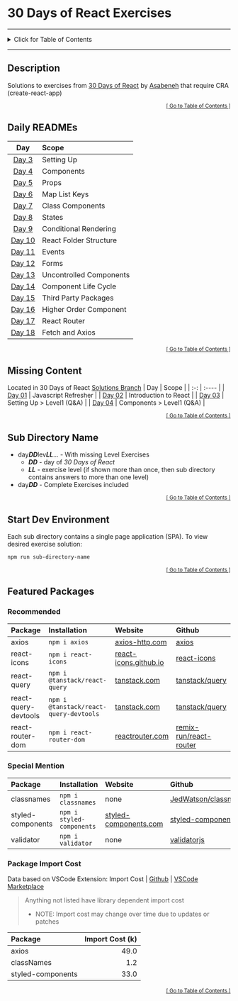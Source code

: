 <!-- omit in toc -->
# 30 Days of React Exercises

<hr/>
<details id="toc">
  <summary style='cursor: pointer;'>Click for Table of Contents</summary>

<!-- omit in toc -->
## Table of Contents
- [Description](#description)
- [Daily READMEs](#daily-readmes)
- [Missing Content](#missing-content)
- [Sub Directory Name](#sub-directory-name)
- [Start Dev Environment](#start-dev-environment)
- [Featured Packages](#featured-packages)
  - [Recommended](#recommended)
  - [Special Mention](#special-mention)
  - [Package Import Cost](#package-import-cost)
</details>
<hr/>

## Description
Solutions to exercises from [30 Days of React](https://github.com/Asabeneh/30-Days-Of-React) by [Asabeneh](https://github.com/Asabeneh) that require CRA (create-react-app)

<div align="right"><sub><a href="#toc">[ Go to Table of Contents ]</a></sub></div>

## Daily READMEs
|                   Day                    | Scope                   |
| :--------------------------------------: | :---------------------- |
| [Day 3](./day03lev0203/README.md#readme) | Setting Up              |
| [Day 4](./day04lev0203/README.md#readme) | Components              |
|    [Day 5](./day05/README.md#readme)     | Props                   |
|    [Day 6](./day06/README.md#readme)     | Map List Keys           |
|    [Day 7](./day07/README.md#readme)     | Class Components        |
|    [Day 8](./day08/README.md#readme)     | States                  |
|    [Day 9](./day09/README.md#readme)     | Conditional Rendering   |
|    [Day 10](./day10/README.md#readme)    | React Folder Structure  |
|    [Day 11](./day11/README.md#readme)    | Events                  |
|    [Day 12](./day12/README.md#readme)    | Forms                   |
|    [Day 13](./day13/README.md#readme)    | Uncontrolled Components |
|    [Day 14](./day14/README.md#readme)    | Component Life Cycle    |
|    [Day 15](./day15/README.md#readme)    | Third Party Packages    |
|    [Day 16](./day16/README.md#readme)    | Higher Order Component  |
|    [Day 17](./day17/README.md#readme)    | React Router            |
|    [Day 18](./day18/README.md#readme)    | Fetch and Axios         |

<div align="right"><sub><a href="#toc">[ Go to Table of Contents ]</a></sub></div>

## Missing Content
Located in 30 Days of React [Solutions Branch](https://github.com/idesmar/30-Days-Of-React/tree/exercise-solutions/solutions)
| Day | Scope |
| :-: | :---- |
| [Day 01](https://github.com/idesmar/30-Days-Of-React/tree/exercise-solutions/solutions/day-01) | Javascript Refresher |
| [Day 02](https://github.com/idesmar/30-Days-Of-React/blob/exercise-solutions/solutions/day-02/exercise/answers.js) | Introduction to React |
| [Day 03](https://github.com/idesmar/30-Days-Of-React/blob/exercise-solutions/solutions/day-03/level1.js) | Setting Up > Level1 (Q&A) |
| [Day 04](https://github.com/idesmar/30-Days-Of-React/blob/exercise-solutions/solutions/day-04/level1.js) | Components > Level1 (Q&A) |

<div align="right"><sub><a href="#toc">[ Go to Table of Contents ]</a></sub></div>

## Sub Directory Name
* day***DD***lev***LL***... - With missing Level Exercises
  * ***DD*** - day of *30 Days of React*
  * ***LL*** - exercise level (if shown more than once, then sub directory contains answers to more than one level)
* day***DD*** - Complete Exercises included

<div align="right"><sub><a href="#toc">[ Go to Table of Contents ]</a></sub></div>

## Start Dev Environment
Each sub directory contains a single page application (SPA). To view desired exercise solution:
```bash
npm run sub-directory-name
```
<div align="right"><sub><a href="#toc">[ Go to Table of Contents ]</a></sub></div>

## Featured Packages

### Recommended
<!-- cspell: disable -->
| Package | Installation | Website | Github |
| :------ | :----------- | :------ | :----- |
| axios | `npm i axios` | [axios-http.com](https://axios-http.com/docs/intro) | [axios](https://github.com/axios/axios#readme) |
| react-icons | `npm i react-icons` | [react-icons.github.io](https://react-icons.github.io/react-icons) | [react-icons](https://github.com/react-icons/react-icons#readme) |
| react-query | `npm i @tanstack/react-query` | [tanstack.com](https://tanstack.com/query/v4/docs/overview) | [tanstack/query](https://github.com/tanstack/query#readme) |
| react-query-devtools | `npm i @tanstack/react-query-devtools` | [tanstack.com](https://tanstack.com/query/v4/docs/devtools) | [tanstack/query](https://github.com/tanstack/query#readme) |
| react-router-dom | `npm i react-router-dom` | [reactrouter.com](https://reactrouter.com/) | [remix-run/react-router](https://github.com/remix-run/react-router#readme) |
<!-- cspell: enable -->

### Special Mention
<!-- cspell: disable -->
| Package | Installation | Website | Github |
| :------ | :----------- | :------ | :----- |
| classnames | `npm i classnames` | none | [JedWatson/classnames](https://github.com/JedWatson/classnames#readme) |
| styled-components | `npm i styled-components` | [styled-components.com](https://styled-components.com/) | [styled-components](https://github.com/styled-components/styled-components#readme) |
| validator | `npm i validator` | none | [validatorjs](https://github.com/validatorjs/validator.js#readme) |
<!-- cspell: enable -->

### Package Import Cost
Data based on VSCode Extension: Import Cost | [Github](https://github.com/wix/import-cost#readme) | [VSCode Marketplace](https://marketplace.visualstudio.com/items?itemName=wix.vscode-import-cost)
> Anything not listed have library dependent import cost
> * NOTE: Import cost may change over time due to updates or patches

| Package           | Import Cost (k) |
| :---------------- | --------------: |
| axios             |            49.0 |
| classNames        |             1.2 |
| styled-components |            33.0 |

<div align="right"><sub><a href="#toc">[ Go to Table of Contents ]</a></sub></div>
